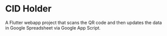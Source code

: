 # CID Holder

A Flutter webapp project that scans the QR code and then updates the data in Google Spreadsheet via Google App Script.

